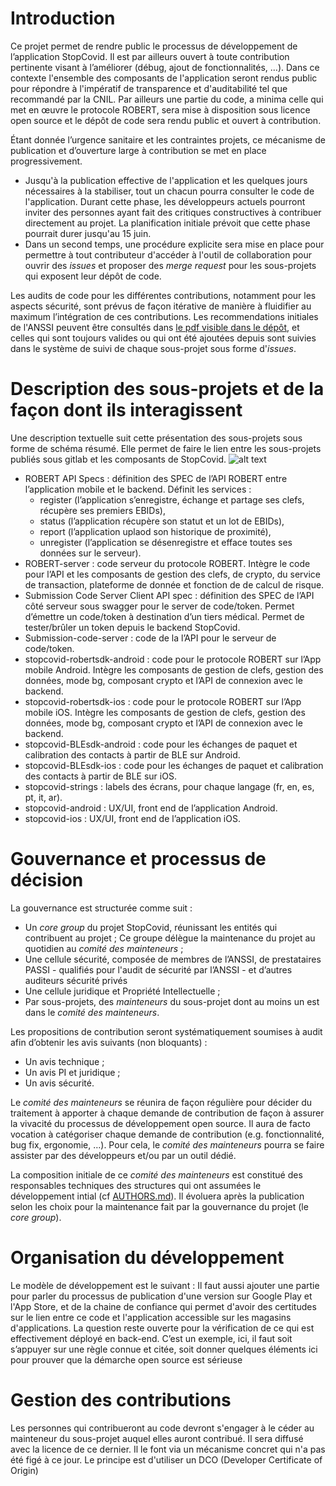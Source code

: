 # Introduction
Ce projet permet de rendre public le processus de développement de
l’application StopCovid. Il est par ailleurs ouvert à toute
contribution pertinente visant à l’améliorer (débug, ajout de
fonctionnalités, …). Dans ce contexte l'ensemble des composants de
l'application seront rendus public pour répondre à l'impératif de
transparence et d'auditabilité tel que recommandé par la CNIL. Par
ailleurs une partie du code, a minima celle qui met en œuvre le
protocole ROBERT, sera mise à disposition sous licence open source et
le dépôt de code sera rendu public et ouvert à contribution.

Étant donnée l’urgence sanitaire et les contraintes projets, ce
mécanisme de publication et d’ouverture large à contribution se met en
place progressivement. 
* Jusqu'à la publication effective de l'application et les quelques
  jours nécessaires à la stabiliser, tout un chacun pourra consulter
  le code de l'application. Durant cette phase, les développeurs
  actuels pourront inviter des personnes ayant fait des critiques
  constructives à contribuer directement au projet. La planification
  initiale prévoit que cette phase pourrait durer jusqu'au 15 juin.
* Dans un second temps, une procédure explicite sera mise en place
  pour permettre à tout contributeur d'accéder à l'outil de
  collaboration pour ouvrir des _issues_ et proposer des _merge
  request_ pour les sous-projets qui exposent leur dépôt de code.

Les audits de code pour les différentes contributions, notamment pour
les aspects sécurité, sont prévus de façon itérative de manière à
fluidifier au maximum l’intégration de ces contributions. Les
recommendations initiales de l'ANSSI peuvent être consultés dans
[le pdf visible dans le dépôt](documentation/Stopcovid%20-%20Recommandation%20ANSSI.pdf), et celles qui sont toujours valides ou qui ont été ajoutées depuis sont suivies dans le système de
suivi de chaque sous-projet sous forme d'_issues_.

# Description des sous-projets et de la façon dont ils interagissent
Une description textuelle suit cette présentation des sous-projets
sous forme de schéma résumé. Elle permet de faire le lien entre les
sous-projets publiés sous gitlab et les composants de StopCovid.
![alt text](../documentation/composants.png "Liens entre les composants de StopCovid et
les sous-projets sous gitlab")
* ROBERT API Specs : définition des SPEC de l’API ROBERT entre
  l’application mobile et le backend. Définit les services :
  * register (l’application s’enregistre, échange et partage ses
    clefs, récupère ses premiers EBIDs),
  * status (l’application récupère son statut et un lot de EBIDs),
  * report (l’application uplaod son historique de proximité), 
  * unregister (l’application se désenregistre et efface toutes ses
    données sur le serveur).
* ROBERT-server : code serveur du protocole ROBERT. Intègre le code pour l’API
  et les composants de gestion des clefs, de crypto, du service de
  transaction, plateforme de donnée et fonction de de calcul de
  risque.
* Submission Code Server Client API spec : définition des SPEC de
  l’API côté serveur sous swagger pour le server de code/token. Permet d’émettre un
  code/token à destination d’un tiers médical. Permet de tester/brûler
  un token depuis le backend StopCovid.
* Submission-code-server : code de la l’API pour le serveur de code/token. 
* stopcovid-robertsdk-android : code pour le protocole ROBERT sur l’App
  mobile Android. Intègre les composants de gestion de clefs, gestion des
  données, mode bg, composant crypto et l’API de connexion avec le
  backend.
* stopcovid-robertsdk-ios : code pour le protocole ROBERT sur l’App
  mobile iOS. Intègre les composants de gestion de clefs, gestion des
  données, mode bg, composant crypto et l’API de connexion avec le
  backend.
* stopcovid-BLEsdk-android : code pour les échanges de paquet et
  calibration des contacts à partir de BLE sur Android.
* stopcovid-BLEsdk-ios : code pour les échanges de paquet et
  calibration des contacts à partir de BLE sur iOS.
* stopcovid-strings : labels des écrans, pour chaque langage (fr, en,
  es, pt, it, ar).
* stopcovid-android : UX/UI, front end de l’application Android. 
* stopcovid-ios : UX/UI, front end de l’application iOS.

# Gouvernance et processus de décision
La gouvernance est structurée comme suit :
* Un _core group_ du projet StopCovid, réunissant les entités qui
  contribuent au projet ; Ce groupe délègue la maintenance du projet
  au quotidien au _comité des mainteneurs_ ;
* Une cellule sécurité, composée de membres de l’ANSSI, de
  prestataires PASSI - qualifiés pour l'audit de sécurité par l’ANSSI - et d’autres
  auditeurs sécurité privés
* Une cellule juridique et Propriété Intellectuelle ;
* Par sous-projets, des _mainteneurs_ du sous-projet dont au moins un
  est dans le _comité des mainteneurs_.

Les propositions de contribution seront systématiquement soumises à
audit afin d’obtenir les avis suivants (non bloquants) :
* Un avis technique ;
* Un avis PI et juridique ;
* Un avis sécurité.

Le _comité des mainteneurs_ se réunira de façon régulière pour décider
du traitement à apporter à chaque demande de contribution de façon à
assurer la vivacité du processus de développement open source. Il aura
de facto vocation à catégoriser chaque demande de contribution
(e.g. fonctionnalité, bug fix, ergonomie, …). Pour cela, le _comité
des mainteneurs_ pourra se faire assister par des développeurs et/ou
par un outil dédié.

La composition initiale de ce _comité des mainteneurs_ est constitué
des responsables techniques des structures qui ont assumées le
développement intial (cf [AUTHORS.md](AUTHORS.md)). Il évoluera après
la publication selon les choix pour la maintenance fait par la
gouvernance du projet (le _core group_).

# Organisation du développement
Le modèle de développement est le suivant :
Il faut aussi ajouter une partie pour parler du processus de publication d'une version sur Google Play et l'App Store, et de la chaine de confiance qui permet d'avoir des certitudes sur le lien entre ce code et l'application accessible sur les magasins d'applications. La question reste ouverte pour la vérification de ce qui est effectivement déployé en back-end.
C’est un exemple, ici, il faut soit s’appuyer sur une règle connue et citée, soit donner quelques éléments ici pour prouver que la démarche open source est sérieuse

# Gestion des contributions
Les personnes qui contribueront au code devront s'engager à le céder
au mainteneur du sous-projet auquel elles auront contribué. Il sera diffusé
avec la licence de ce dernier. Il le font via un mécanisme concret qui
n'a pas été figé à ce jour. Le principe est d'utiliser un DCO
(Developer Certificate of Origin)
